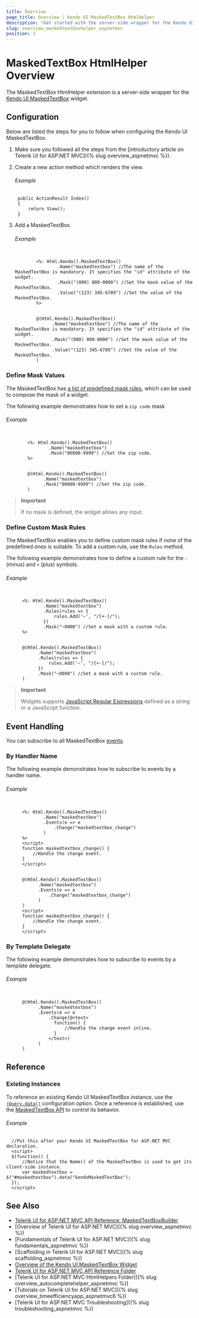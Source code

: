 ```yaml
---
title: Overview
page_title: Overview | Kendo UI MaskedTextBox HtmlHelper
description: "Get started with the server-side wrapper for the Kendo UI MaskedTextBox widget for ASP.NET MVC."
slug: overview_maskedtextboxhelper_aspnetmvc
position: 1
---
```


# MaskedTextBox HtmlHelper Overview

The MaskedTextBox HtmlHelper extension is a server-side wrapper for the [Kendo UI MaskedTextBox](https://demos.telerik.com/kendo-ui/maskedtextbox/index) widget.

## Configuration

Below are listed the steps for you to follow when configuring the Kendo UI MaskedTextBox.

1. Make sure you followed all the steps from the [introductory article on Telerik UI for ASP.NET MVC]({% slug overview_aspnetmvc %}).

1. Create a new action method which renders the view.

    ###### Example

        public ActionResult Index()
        {
            return View();
        }

1. Add a MaskedTextBox.

    ###### Example

    ```tab-ASPX

            <%: Html.Kendo().MaskedTextBox()
                    .Name("maskedtextbox") //The name of the MaskedTextBox is mandatory. It specifies the "id" attribute of the widget.
                    .Mask("(000) 000-0000") //Set the mask value of the MaskedTextBox.
                    .Value("(123) 345-6789") //Set the value of the MaskedTextBox.
            %>
    ```
    ```tab-Razor

            @(Html.Kendo().MaskedTextBox()
                  .Name("maskedtextbox") //The name of the MaskedTextBox is mandatory. It specifies the "id" attribute of the widget.
                  .Mask("(000) 000-0000") //Set the mask value of the MaskedTextBox.
                  .Value("(123) 345-6789") //Set the value of the MaskedTextBox.
            )
    ```

### Define Mask Values

The MaskedTextBox has [a list of predefined mask rules](http://docs.telerik.com/kendo-ui/controls/editors/maskedtextbox/overview#configuration-Rules), which can be used to compose the mask of a widget.

The following example demonstrates how to set a `zip code` mask

###### Example

```tab-ASPX

        <%: Html.Kendo().MaskedTextBox()
                .Name("maskedtextbox")
                .Mask("00000-9999") //Set the zip code.
        %>
```
```tab-Razor

        @(Html.Kendo().MaskedTextBox()
              .Name("maskedtextbox")
              .Mask("00000-9999") //Set the zip code.
        )
```

> **Important**
>
> If no mask is defined, the widget allows any input.

### Define Custom Mask Rules

The MaskedTextBox enables you to define custom mask rules if none of the predefined ones is suitable. To add a custom rule, use the `Rules` method.

The following example demonstrates how to define a custom rule for the `-` (minus) and `+` (plus) symbols.

###### Example

```tab-ASPX

      <%: Html.Kendo().MaskedTextBox()
              .Name("maskedtextbox")
              .Rules(rules => {
                  rules.Add('~', "/[+-]/");
              })
              .Mask("~0000") //Set a mask with a custom rule.
      %>
```
```tab-Razor

      @(Html.Kendo().MaskedTextBox()
            .Name("maskedtextbox")
            .Rules(rules => {
                rules.Add('~', "/[+-]/");
            })
            .Mask("~0000") //Set a mask with a custom rule.
      )
```

> **Important**
>
> Widgets supports [JavaScript Regular Expressions](https://developer.mozilla.org/en-US/docs/Web/JavaScript/Guide/Regular_Expressions) defined as a string or a JavaScript function.

## Event Handling

You can subscribe to all MaskedTextBox [events](http://docs.telerik.com/kendo-ui/api/javascript/ui/maskedtextbox#events).

### By Handler Name

The following example demonstrates how to subscribe to events by a handler name.

###### Example

```tab-ASPX

      <%: Html.Kendo().MaskedTextBox()
              .Name("maskedtextbox")
              .Events(e => e
                  .Change("maskedtextbox_change")
              )
      %>
      <script>
      function maskedtextbox_change() {
          //Handle the change event.
      }
      </script>
```
```tab-Razor

      @(Html.Kendo().MaskedTextBox()
            .Name("maskedtextbox")
            .Events(e => e
                .Change("maskedtextbox_change")
            )
      )
      <script>
      function maskedtextbox_change() {
          //Handle the change event.
      }
      </script>
```

### By Template Delegate

The following example demonstrates how to subscribe to events by a template delegate.

###### Example

```tab-Razor

      @(Html.Kendo().MaskedTextBox()
            .Name("maskedtextbox")
            .Events(e => e
                .Change(@<text>
                  function() {
                      //Handle the change event inline.
                  }
                </text>)
            )
      )
```

## Reference

### Existing Instances

To reference an existing Kendo UI MaskedTextBox instance, use the [`jQuery.data()`](http://api.jquery.com/jQuery.data/) configuration option. Once a reference is established, use the [MaskedTextBox API](http://docs.telerik.com/kendo-ui/api/javascript/ui/maskedtextbox#methods) to control its behavior.

###### Example

      //Put this after your Kendo UI MaskedTextBox for ASP.NET MVC declaration.
      <script>
      $(function() {
          //Notice that the Name() of the MaskedTextBox is used to get its client-side instance.
          var maskedtextbox = $("#maskedtextbox").data("kendoMaskedTextBox");
      });
      </script>

## See Also

* [Telerik UI for ASP.NET MVC API Reference: MaskedTextBoxBuilder](http://docs.telerik.com/aspnet-mvc/api/Kendo.Mvc.UI.Fluent/MaskedTextBoxBuilder)
* [Overview of Telerik UI for ASP.NET MVC]({% slug overview_aspnetmvc %})
* [Fundamentals of Telerik UI for ASP.NET MVC]({% slug fundamentals_aspnetmvc %})
* [Scaffolding in Telerik UI for ASP.NET MVC]({% slug scaffolding_aspnetmvc %})
* [Overview of the Kendo UI MaskedTextBox Widget](http://docs.telerik.com/kendo-ui/controls/editors/maskedtextbox/overview)
* [Telerik UI for ASP.NET MVC API Reference Folder](http://docs.telerik.com/aspnet-mvc/api/Kendo.Mvc/AggregateFunction)
* [Telerik UI for ASP.NET MVC HtmlHelpers Folder]({% slug overview_autocompletehelper_aspnetmvc %})
* [Tutorials on Telerik UI for ASP.NET MVC]({% slug overview_timeefficiencyapp_aspnetmvc6 %})
* [Telerik UI for ASP.NET MVC Troubleshooting]({% slug troubleshooting_aspnetmvc %})
